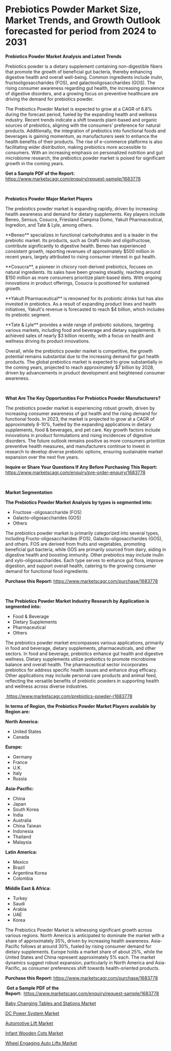 <p><h1>Prebiotics Powder Market Size, Market Trends, and Growth Outlook forecasted for period from 2024 to 2031</h1></p><p><strong>Prebiotics Powder Market Analysis and Latest Trends</strong></p>
<p><p>Prebiotics powder is a dietary supplement containing non-digestible fibers that promote the growth of beneficial gut bacteria, thereby enhancing digestive health and overall well-being. Common ingredients include inulin, fructooligosaccharides (FOS), and galactooligosaccharides (GOS). The rising consumer awareness regarding gut health, the increasing prevalence of digestive disorders, and a growing focus on preventive healthcare are driving the demand for prebiotics powder.</p><p>The Prebiotics Powder Market is expected to grow at a CAGR of 6.8% during the forecast period, fueled by the expanding health and wellness industry. Recent trends indicate a shift towards plant-based and organic sources of prebiotics, aligning with the consumers' preference for natural products. Additionally, the integration of prebiotics into functional foods and beverages is gaining momentum, as manufacturers seek to enhance the health benefits of their products. The rise of e-commerce platforms is also facilitating wider distribution, making prebiotics more accessible to consumers. With an increasing emphasis on personalized nutrition and gut microbiome research, the prebiotics powder market is poised for significant growth in the coming years.</p></p>
<p><strong>Get a Sample PDF of the Report:&nbsp;</strong> <a href="https://www.marketscagr.com/enquiry/request-sample/1683778?utm_campaign=1179&utm_medium=2&utm_source=Github&utm_content=ia&utm_term=15102024&utm_id=prebiotics-powder">https://www.marketscagr.com/enquiry/request-sample/1683778</a></p>
<p>&nbsp;</p>
<p><strong>Prebiotics Powder Major Market Players</strong></p>
<p><p>The prebiotics powder market is expanding rapidly, driven by increasing health awareness and demand for dietary supplements. Key players include Beneo, Sensus, Cosucra, Friesland Campina Domo, Yakult Pharmaceutical, Ingredion, and Tate & Lyle, among others.</p><p>**Beneo** specializes in functional carbohydrates and is a leader in the prebiotic market. Its products, such as Orafti inulin and oligofructose, contribute significantly to digestive health. Beneo has experienced consistent growth, reporting revenues of approximately $500 million in recent years, largely attributed to rising consumer interest in gut health.</p><p>**Cosucra**, a pioneer in chicory root-derived prebiotics, focuses on natural ingredients. Its sales have been growing steadily, reaching around $150 million as more consumers prioritize plant-based diets. With ongoing innovations in product offerings, Cosucra is positioned for sustained growth.</p><p>**Yakult Pharmaceutical** is renowned for its probiotic drinks but has also invested in prebiotics. As a result of expanding product lines and health initiatives, Yakult's revenue is forecasted to reach $4 billion, which includes its prebiotic segment. </p><p>**Tate & Lyle** provides a wide range of prebiotic solutions, targeting various markets, including food and beverage and dietary supplements. It achieved sales of nearly $3 billion recently, with a focus on health and wellness driving its product innovations.</p><p>Overall, while the prebiotics powder market is competitive, the growth potential remains substantial due to the increasing demand for gut health products. The global prebiotics market is expected to grow substantially in the coming years, projected to reach approximately $7 billion by 2028, driven by advancements in product development and heightened consumer awareness.</p></p>
<p>&nbsp;</p>
<p><strong>What Are The Key Opportunities For Prebiotics Powder Manufacturers?</strong></p>
<p><p>The prebiotics powder market is experiencing robust growth, driven by increasing consumer awareness of gut health and the rising demand for functional foods. In 2023, the market is projected to grow at a CAGR of approximately 8-10%, fueled by the expanding applications in dietary supplements, food & beverages, and pet care. Key growth factors include innovations in product formulations and rising incidences of digestive disorders. The future outlook remains positive as more consumers prioritize preventive health measures, and manufacturers continue to invest in research to develop diverse prebiotic options, ensuring sustainable market expansion over the next five years.</p></p>
<p><strong>Inquire or Share Your Questions If Any Before Purchasing This Report:</strong> <a href="https://www.marketscagr.com/enquiry/pre-order-enquiry/1683778?utm_campaign=1179&utm_medium=2&utm_source=Github&utm_content=ia&utm_term=15102024&utm_id=prebiotics-powder">https://www.marketscagr.com/enquiry/pre-order-enquiry/1683778</a></p>
<p>&nbsp;</p>
<p><strong>Market Segmentation</strong></p>
<p><strong>The Prebiotics Powder Market Analysis by types is segmented into:</strong></p>
<p><ul><li>Fructose -oligosaccharide (FOS)</li><li>Galacto-oligosaccharides (GOS)</li><li>Others</li></ul></p>
<p><p>The prebiotics powder market is primarily categorized into several types, including Fructo-oligosaccharides (FOS), Galacto-oligosaccharides (GOS), and others. FOS are derived from fruits and vegetables, promoting beneficial gut bacteria, while GOS are primarily sourced from dairy, aiding in digestive health and boosting immunity. Other prebiotics may include inulin and xylo-oligosaccharides. Each type serves to enhance gut flora, improve digestion, and support overall health, catering to the growing consumer demand for functional food ingredients.</p></p>
<p><strong>Purchase this Report:&nbsp;</strong><a href="https://www.marketscagr.com/purchase/1683778?utm_campaign=1179&utm_medium=2&utm_source=Github&utm_content=ia&utm_term=15102024&utm_id=prebiotics-powder">https://www.marketscagr.com/purchase/1683778</a></p>
<p>&nbsp;</p>
<p><strong>The Prebiotics Powder Market Industry Research by Application is segmented into:</strong></p>
<p><ul><li>Food & Beverage</li><li>Dietary Supplements</li><li>Pharmaceutical</li><li>Others</li></ul></p>
<p><p>The prebiotics powder market encompasses various applications, primarily in food and beverage, dietary supplements, pharmaceuticals, and other sectors. In food and beverage, prebiotics enhance gut health and digestive wellness. Dietary supplements utilize prebiotics to promote microbiome balance and overall health. The pharmaceutical sector incorporates prebiotics for address specific health issues and enhance drug efficacy. Other applications may include personal care products and animal feed, reflecting the versatile benefits of prebiotic powders in supporting health and wellness across diverse industries.</p></p>
<p><a href="https://www.marketscagr.com/prebiotics-powder-r1683778?utm_campaign=1179&utm_medium=2&utm_source=Github&utm_content=ia&utm_term=15102024&utm_id=prebiotics-powder">&nbsp;https://www.marketscagr.com/prebiotics-powder-r1683778</a></p>
<p><strong>In terms of Region, the Prebiotics Powder Market Players available by Region are:</strong></p>
<p>
    <p> <strong> North America: </strong>
        <ul>
            <li>United States</li>
            <li>Canada</li>
        </ul>
        </p> 
    <p> <strong> Europe: </strong>
        <ul>
            <li>Germany</li>
            <li>France</li>
            <li>U.K.</li>
            <li>Italy</li>
            <li>Russia</li>
        </ul>
        </p> 
    <p> <strong> Asia-Pacific: </strong>
        <ul>
            <li>China</li>
            <li>Japan</li>
            <li>South Korea</li>
            <li>India</li>
            <li>Australia</li>
            <li>China Taiwan</li>
            <li>Indonesia</li>
            <li>Thailand</li>
            <li>Malaysia</li>
        </ul>
        </p> 
    <p> <strong> Latin America: </strong>
        <ul>
            <li>Mexico</li>
            <li>Brazil</li>
            <li>Argentina Korea</li>
            <li>Colombia</li>
        </ul>
        </p> 
    <p> <strong> Middle East & Africa: </strong>
        <ul>
            <li>Turkey</li>
            <li>Saudi</li>
            <li>Arabia</li>
            <li>UAE</li>
            <li>Korea</li>
        </ul>
    </p>
    </p>
<p><p>The Prebiotics Powder Market is witnessing significant growth across various regions. North America is anticipated to dominate the market with a share of approximately 35%, driven by increasing health awareness. Asia-Pacific follows at around 30%, fueled by rising consumer demand for dietary supplements. Europe holds a market share of about 25%, while the United States and China represent approximately 5% each. The market dynamics suggest robust expansion, particularly in North America and Asia-Pacific, as consumer preferences shift towards health-oriented products.</p></p>
<p><strong>Purchase this Report: </strong><a href="https://www.marketscagr.com/purchase/1683778?utm_campaign=1179&utm_medium=2&utm_source=Github&utm_content=ia&utm_term=15102024&utm_id=prebiotics-powder">https://www.marketscagr.com/purchase/1683778</a></p>
<p>&nbsp;<strong>Get a Sample PDF of the Report:&nbsp;&nbsp;</strong><a href="https://www.marketscagr.com/enquiry/request-sample/1683778?utm_campaign=1179&utm_medium=2&utm_source=Github&utm_content=ia&utm_term=15102024&utm_id=prebiotics-powder">https://www.marketscagr.com/enquiry/request-sample/1683778</a></p>
<p><strong></strong></p>
<p><p><a href="https://www.linkedin.com/pulse/future-trends-global-baby-changing-tables-stations-market-insights-ootjf?trk=public_post_embed_feed-article-content&utm_campaign=1179&utm_medium=2&utm_source=Github&utm_content=ia&utm_term=15102024&utm_id=prebiotics-powder">Baby Changing Tables and Stations Market</a></p><p><a href="https://www.linkedin.com/pulse/navigating-global-dc-power-system-market-from-trends-strategy-2024-e39sf?trk=public_post_embed_feed-article-content&utm_campaign=1179&utm_medium=2&utm_source=Github&utm_content=ia&utm_term=15102024&utm_id=prebiotics-powder">DC Power System Market</a></p><p><a href="https://github.com/tomiculnu/Market-Research-Report-List-1/blob/main/automotive-lift-market.md?utm_campaign=1179&utm_medium=2&utm_source=Github&utm_content=ia&utm_term=15102024&utm_id=prebiotics-powder">Automotive Lift Market</a></p><p><a href="https://www.linkedin.com/pulse/exploring-infant-wooden-cots-market-strategic-insights-growth-o22mf?trk=public_post_embed_feed-article-content&utm_campaign=1179&utm_medium=2&utm_source=Github&utm_content=ia&utm_term=15102024&utm_id=prebiotics-powder">Infant Wooden Cots Market</a></p><p><a href="https://github.com/carmelinarqcpk/Market-Research-Report-List-1/blob/main/wheel-engaging-auto-lifts-market.md?utm_campaign=1179&utm_medium=2&utm_source=Github&utm_content=ia&utm_term=15102024&utm_id=prebiotics-powder">Wheel Engaging Auto Lifts Market</a></p></p>